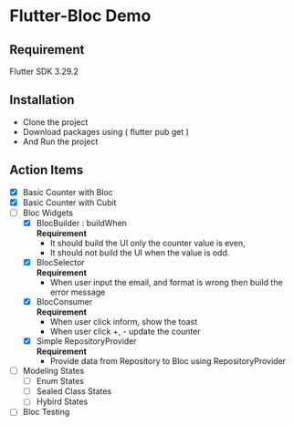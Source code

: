 # Flutter-Bloc Demo

## Requirement
Flutter SDK 3.29.2

## Installation
- Clone the project
- Download packages using ( flutter pub get ) 
- And Run the project

## Action Items
- [x] Basic Counter with Bloc
- [x] Basic Counter with Cubit
- [ ] Bloc Widgets
    - [x] BlocBuilder : buildWhen  
        **Requirement**
        - It should build the UI only the counter value is even,
        - It should not build the UI when the value is odd.
    - [x] BlocSelector  
        **Requirement**
        - When user input the email, and format is wrong then build the error message 
    - [x] BlocConsumer  
        **Requirement**
        - When user click inform, show the toast
        - When user click +, - update the counter 
    - [x] Simple RepositoryProvider  
        **Requirement**
        - Provide data from Repository to Bloc using RepositoryProvider 
- [ ] Modeling States
    - [ ] Enum States
    - [ ] Sealed Class States
    - [ ] Hybird States
- [ ] Bloc Testing
